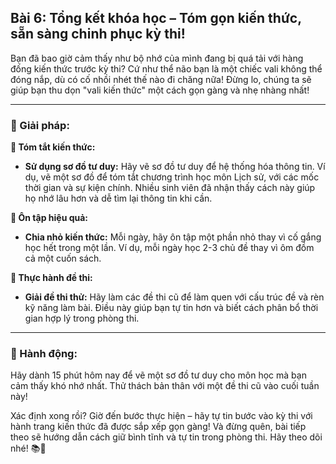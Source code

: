 ## Bài 6: Tổng kết khóa học – Tóm gọn kiến thức, sẵn sàng chinh phục kỳ thi!

Bạn đã bao giờ cảm thấy như bộ nhớ của mình đang bị quá tải với hàng đống kiến thức trước kỳ thi? Cứ như thể não bạn là một chiếc vali không thể đóng nắp, dù có cố nhồi nhét thế nào đi chăng nữa! Đừng lo, chúng ta sẽ giúp bạn thu dọn "vali kiến thức" một cách gọn gàng và nhẹ nhàng nhất!

---

### 📌 Giải pháp:

**🔹 Tóm tắt kiến thức:**
- **Sử dụng sơ đồ tư duy:** Hãy vẽ sơ đồ tư duy để hệ thống hóa thông tin. Ví dụ, vẽ một sơ đồ để tóm tắt chương trình học môn Lịch sử, với các mốc thời gian và sự kiện chính. Nhiều sinh viên đã nhận thấy cách này giúp họ nhớ lâu hơn và dễ tìm lại thông tin khi cần.

**🔹 Ôn tập hiệu quả:**
- **Chia nhỏ kiến thức:** Mỗi ngày, hãy ôn tập một phần nhỏ thay vì cố gắng học hết trong một lần. Ví dụ, mỗi ngày học 2-3 chủ đề thay vì ôm đồm cả một cuốn sách.

**🔹 Thực hành đề thi:**
- **Giải đề thi thử:** Hãy làm các đề thi cũ để làm quen với cấu trúc đề và rèn kỹ năng làm bài. Điều này giúp bạn tự tin hơn và biết cách phân bổ thời gian hợp lý trong phòng thi.

---

### 🚀 Hành động:

Hãy dành 15 phút hôm nay để vẽ một sơ đồ tư duy cho môn học mà bạn cảm thấy khó nhớ nhất. Thử thách bản thân với một đề thi cũ vào cuối tuần này!

Xác định xong rồi? Giờ đến bước thực hiện – hãy tự tin bước vào kỳ thi với hành trang kiến thức đã được sắp xếp gọn gàng! Và đừng quên, bài tiếp theo sẽ hướng dẫn cách giữ bình tĩnh và tự tin trong phòng thi. Hãy theo dõi nhé! 📚💪